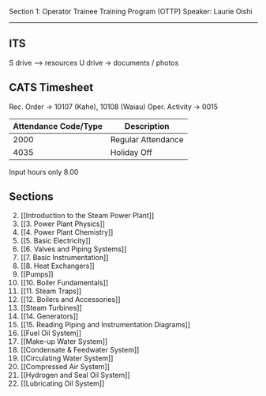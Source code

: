 Section 1: Operator Trainee Training Program (OTTP)
Speaker: Laurie Oishi

---

## ITS
S drive --> resources
U drive -> documents / photos

## CATS Timesheet
Rec. Order -> 10107 (Kahe), 10108 (Waiau)
Oper. Activity -> 0015

| Attendance Code/Type | Description        |
| -------------------- | ------------------ |
| 2000                 | Regular Attendance |
| 4035                 | Holiday Off        |

Input hours only 8.00

## Sections

2. [[Introduction to the Steam Power Plant]]
3. [[3. Power Plant Physics]]
4. [[4. Power Plant Chemistry]]
5. [[5. Basic Electricity]]
6. [[6. Valves and Piping Systems]]
7. [[7. Basic Instrumentation]]
8. [[8. Heat Exchangers]]
9. [[Pumps]]
10. [[10. Boiler Fundamentals]]
11. [[11. Steam Traps]]
12. [[12. Boilers and Accessories]]
13. [[Steam Turbines]]
14.	[[14. Generators]]
15.	[[15. Reading Piping and Instrumentation Diagrams]]
16.	[[Fuel Oil System]]
17.	[[Make-up Water System]]
18.	[[Condensate & Feedwater System]]
19.	[[Circulating Water System]]
20.	[[Compressed Air System]]
21.	[[Hydrogen and Seal Oil System]]
22.	[[Lubricating Oil System]]
